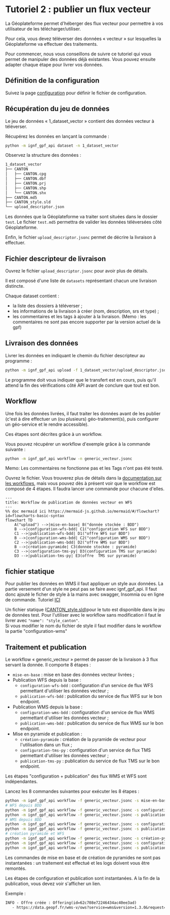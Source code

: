 # Tutoriel 2 : publier un flux vecteur

La Géoplateforme permet d'héberger des flux vecteur pour permettre à vos utilisateur de les télécharger/utiliser.

Pour cela, vous devez téléverser des données « vecteur » sur lesquelles la Géoplateforme va effectuer des traitements.

Pour commencer, nous vous conseillons de suivre ce tutoriel qui vous permet de manipuler des données déjà existantes. Vous pouvez ensuite adapter chaque étape pour livrer vos données.

## Définition de la configuration

Suivez la page [configuration](configuration.md) pour définir le fichier de configuration.

## Récupération du jeu de données

Le jeu de données « 1_dataset_vector » contient des données vecteur à téléverser.

Récupérez les données en lançant la commande :

```sh
python -m ignf_gpf_api dataset -n 1_dataset_vector
```

Observez la structure des données :

```txt
1_dataset_vector
├── CANTON
│   ├── CANTON.cpg
│   ├── CANTON.dbf
│   ├── CANTON.prj
│   ├── CANTON.shp
│   └── CANTON.shx
├── CANTON.md5
├── CANTON_style.sld
└── upload_descriptor.json
```

Les données que la Géoplateforme va traiter sont situées dans le dossier `test`.
Le fichier `test.md5` permettra de valider les données téléversées côté Géoplateforme.

Enfin, le fichier `upload_descriptor.jsonc` permet de décrire la livraison à effectuer.

## Fichier descripteur de livraison

Ouvrez le fichier `upload_descriptor.jsonc` pour avoir plus de détails.

Il est composé d'une liste de `datasets` représentant chacun une livraison distincte.

Chaque dataset contient :

* la liste des dossiers à téléverser ;
* les informations de la livraison à créer (nom, description, srs et type) ;
* les commentaires et les tags à ajouter à la livraison. (Memo : les commentaires ne sont pas encore supporter par la version actuel de la gpf)

## Livraison des données

Livrer les données en indiquant le chemin du fichier descripteur au programme :

```sh
python -m ignf_gpf_api upload -f 1_dataset_vector/upload_descriptor.json
```

Le programme doit vous indiquer que le transfert est en cours, puis qu'il attend la fin des vérifications côté API avant de conclure que tout est bon.

## Workflow

Une fois les données livrées, il faut traiter les données avant de les publier (c'est à dire effectuer un (ou plusieurs) géo-traitement(s),
puis configurer un géo-service et le rendre accessible).

Ces étapes sont décrites grâce à un workflow.

Vous pouvez récupérer un workflow d'exemple grâce à la commande suivante :

```sh
python -m ignf_gpf_api workflow -n generic_vecteur.jsonc
```

Memo: Les commentaires ne fonctionne pas et les Tags n'ont pas été testé.

Ouvrez le fichier. Vous trouverez plus de détails dans la [documentation sur les workflows](workflow.md), mais vous pouvez dès à présent voir que le workflow est composé de 4 étapes. Il faudra lancer une commande pour chacune d'elles.

```mermaid
---
title: Workflow de publication de données vecteur en WFS
---
%% doc mermaid ici https://mermaid-js.github.io/mermaid/#/flowchart?id=flowcharts-basic-syntax
flowchart TD
    A("upload") -->|mise-en-base| B("donnée stockée : BDD")
    B -->|configuration-wfs-bdd| C1("configuration WFS sur BDD")
    C1 -->|publication-wfs-bdd| D1("offre WFS sur BDD")
    B -->|configuration-wms-bdd| C2("configuration WMS sur BDD")
    C2 -->|publication-wms-bdd| D2("offre WMS sur BDD")
    B -->|création-pyramide| C3(donnée stockée : pyramide)
    C3 -->|configuration-tms-py| D3(configuration TMS sur pyramide)
    D3 -->|publication-tms-py| E3(offre  TMS sur pyramide)
```

## fichier statique

Pour publier les données en WMS il faut appliquer un style aux données. La partie versement d'un style ne peut pas se faire avec ignf_gpf_api. Il faut donc ajouté le ficher de style à la mains avec swagger, Insomnia ou en ligne de commande. Tutoriel [ICI](https://gpf-beta.ign.fr/geoplateforme/tutoriels/vecteur/gestion_statique/)

Un fichier statique ([CANTON_style.sld](../ignf_gpf_api/_data/datasets/1_dataset_vector/CANTON_style.sld))pour le tuto est disponible dans le jeu de données test. Pour l'utiliser avec le workflow sans modification il faut le livrer avec `"name": "style_canton"`.  
Si vous modifier le nom du fichier de style il faut modifier dans le workflow la partie "configuration-wms"

## Traitement et publication

Le workflow « generic_vecteur » permet de passer de la livraison à 3 flux servant la donnée. Il comporte 8 étapes :

* `mise-en-base` : mise en base des données vecteur livrées ;
* Publication WFS depuis la base :
  * `configuration-wfs-bdd` : configuration d'un service de flux WFS permettant d'utiliser les données vecteur ;
  * `publication-wfs-bdd` : publication du service de flux WFS sur le bon endpoint.
* Publication WMS depuis la base :
  * `configuration-wms-bdd` : configuration d'un service de flux WMS permettant d'utiliser les données vecteur ;
  * `publication-wms-bdd` : publication du service de flux WMS sur le bon endpoint.
* Mise en pyramide et publication :
  * `création-pyramide` : création de la pyramide de vecteur pour l'utilisation dans un flux ;
  * `configuration-tms-py` : configuration d'un service de flux TMS permettant d'utiliser les données vecteur ;
  * `publication-tms-py` : publication du service de flux TMS sur le bon endpoint.

Les étapes "configuration + publication" des flux WMS et WFS sont indépendantes.

Lancez les 8 commandes suivantes pour exécuter les 8 étapes :

```sh
python -m ignf_gpf_api workflow -f generic_vecteur.jsonc -s mise-en-base
# WFS depuis BDD
python -m ignf_gpf_api workflow -f generic_vecteur.jsonc -s configuration-wfs-bdd
python -m ignf_gpf_api workflow -f generic_vecteur.jsonc -s publication-wfs-bdd
# WMS depuis BDD
python -m ignf_gpf_api workflow -f generic_vecteur.jsonc -s configuration-wms-bdd
python -m ignf_gpf_api workflow -f generic_vecteur.jsonc -s publication-wms-bdd
# création pyramide et WFS
python -m ignf_gpf_api workflow -f generic_vecteur.jsonc -s création-pyramide
python -m ignf_gpf_api workflow -f generic_vecteur.jsonc -s configuration-wfs-py
python -m ignf_gpf_api workflow -f generic_vecteur.jsonc -s publication-wfs-py
```

Les commandes de mise en base et de création de pyramides ne sont pas instantanées : un traitement est effectué et les logs doivent vous être remontés.

Les étapes de configuration et publication sont instantanées. A la fin de la publication, vous devez voir s'afficher un lien.

Exemple :

```txt
INFO - Offre créée : Offering(id=62c708e72246434ac40ee3ad)
   - https://data.geopf.fr/wms-v/ows?service=wms&version=1.3.0&request=DescribeLayer&layers=ludi_bdd__Flux_vecteur_WMS
```
